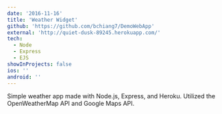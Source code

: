 ```yaml
---
date: '2016-11-16'
title: 'Weather Widget'
github: 'https://github.com/bchiang7/DemoWebApp'
external: 'http://quiet-dusk-89245.herokuapp.com/'
tech:
  - Node
  - Express
  - EJS
showInProjects: false
ios: ''
android: ''
---
```


Simple weather app made with Node.js, Express, and Heroku. Utilized the OpenWeatherMap API and Google Maps API.
